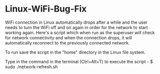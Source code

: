 # Linux-WiFi-Bug-Fix
WiFi connection in Linux automatically drops after a while and the user needs to turn the WiFi off and on again in order for the network to start working again. Here's a script which when run as the superuser will check for network connectivity and when the connection drops, it will automatically reconnect to the previously connected network.

To run save the script in the "home" directory in the Linux file system.

Type in the command in the terminal (Ctrl+Alt+T) to execute the script -
$ sudo ./network-refresh.sh
